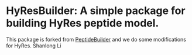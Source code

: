 # HyResBuilder: A simple package for building HyRes peptide model.   
This package is forked from [PeptideBuilder](https://github.com/clauswilke/PeptideBuilder) and we do some modifications for HyRes.
Shanlong Li
